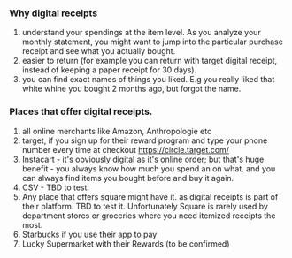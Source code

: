 ### Why digital receipts

1. understand your spendings at the item level. As you analyze your monthly statement,
you might want to jump into the particular purchase receipt and see what you actually bought.
2. easier to return (for example you can return with target digital receipt, instead of keeping a paper receipt for 30 days).
3. you can find exact names of things you liked. E.g you really liked that white whine you bought 2 months ago, but forgot the name.


### Places that offer digital receipts.

1. all online merchants like Amazon, Anthropologie etc
2. target, if you sign up for their reward program and type your phone number every time at checkout https://circle.target.com/
3. Instacart - it's obviously digital as it's online order; but that's huge benefit - you always know how much you spend an on what.
and you can always find items you bought before and buy it again.
4. CSV - TBD to test.
5. Any place that offers square might have it. as digital receipts is part of their platform. TBD to test it.
Unfortunately Square is rarely used by department stores or groceries where you need itemized receipts the most.
6. Starbucks if you use their app to pay
7. Lucky Supermarket with their Rewards (to be confirmed)

